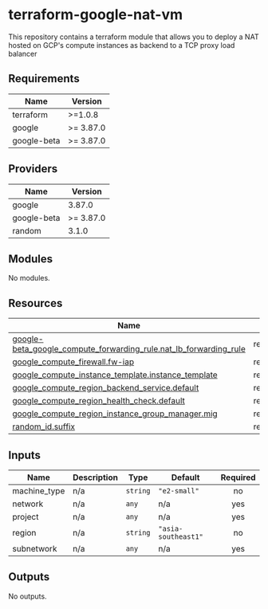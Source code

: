 [//]: # (BEGIN_TF_DOCS)

# terraform-google-nat-vm

This repository contains a terraform module that allows you to deploy a NAT hosted on GCP's compute instances as backend to a TCP proxy load balancer

## Requirements

| Name | Version |
|------|---------|
| terraform | >=1.0.8 |
| google | >= 3.87.0 |
| google-beta | >= 3.87.0 |

## Providers

| Name | Version |
|------|---------|
| google | 3.87.0 |
| google-beta | >= 3.87.0 |
| random | 3.1.0 |

## Modules

No modules.

## Resources

| Name | Type |
|------|------|
| [google-beta_google_compute_forwarding_rule.nat_lb_forwarding_rule](https://registry.terraform.io/providers/hashicorp/google/latest/docs/resources/google_compute_forwarding_rule) | resource |
| [google_compute_firewall.fw-iap](https://registry.terraform.io/providers/hashicorp/google/latest/docs/resources/compute_firewall) | resource |
| [google_compute_instance_template.instance_template](https://registry.terraform.io/providers/hashicorp/google/latest/docs/resources/compute_instance_template) | resource |
| [google_compute_region_backend_service.default](https://registry.terraform.io/providers/hashicorp/google/latest/docs/resources/compute_region_backend_service) | resource |
| [google_compute_region_health_check.default](https://registry.terraform.io/providers/hashicorp/google/latest/docs/resources/compute_region_health_check) | resource |
| [google_compute_region_instance_group_manager.mig](https://registry.terraform.io/providers/hashicorp/google/latest/docs/resources/compute_region_instance_group_manager) | resource |
| [random_id.suffix](https://registry.terraform.io/providers/hashicorp/random/latest/docs/resources/id) | resource |

## Inputs

| Name | Description | Type | Default | Required |
|------|-------------|------|---------|:--------:|
| machine\_type | n/a | `string` | `"e2-small"` | no |
| network | n/a | `any` | n/a | yes |
| project | n/a | `any` | n/a | yes |
| region | n/a | `string` | `"asia-southeast1"` | no |
| subnetwork | n/a | `any` | n/a | yes |

## Outputs

No outputs.

[//]: # (END_TF_DOCS)